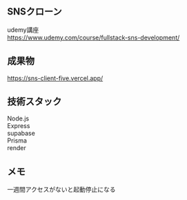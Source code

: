 ## SNSクローン
udemy講座</br>
https://www.udemy.com/course/fullstack-sns-development/

## 成果物
https://sns-client-five.vercel.app/

## 技術スタック
Node.js</br>
Express</br>
supabase</br>
Prisma</br>
render</br>

## メモ
一週間アクセスがないと起動停止になる


